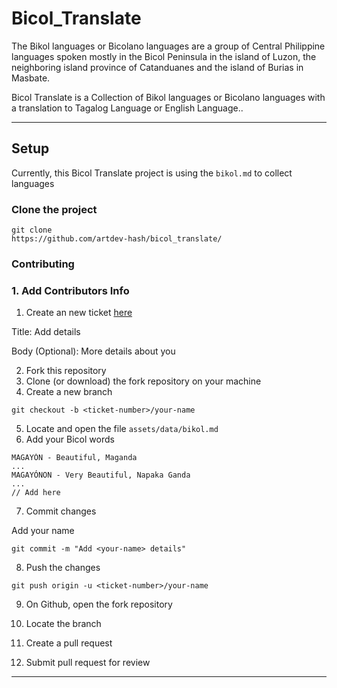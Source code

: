 # Bicol_Translate

The Bikol languages or Bicolano languages are a group of Central Philippine languages spoken mostly in the Bicol Peninsula in the island of Luzon, the neighboring island province of Catanduanes and the island of Burias in Masbate.

Bicol Translate is a Collection of Bikol languages or Bicolano languages with a translation to Tagalog Language or English Language..

----

## Setup

Currently, this Bicol Translate project is using the `bikol.md` to collect languages

### Clone the project
```
git clone 
https://github.com/artdev-hash/bicol_translate/
```

### Contributing

### 1. Add Contributors Info
1. Create an new ticket [here](https://github.com/artdev-hash/bicol_translate/issues/new)

Title: Add <your-name> details

Body (Optional): More details about you

2. Fork this repository
3. Clone (or download) the fork repository on your machine
4. Create a new branch

```
git checkout -b <ticket-number>/your-name
```

5. Locate and open the file `assets/data/bikol.md`
6. Add your Bicol words

```
MAGAYÓN - Beautiful, Maganda
...
MAGAYÓNON - Very Beautiful, Napaka Ganda
...
// Add here

```

7. Commit changes

Add your name

```
git commit -m "Add <your-name> details"
```

8. Push the changes

```
git push origin -u <ticket-number>/your-name
```

9. On Github, open the fork repository

10. Locate the branch

11. Create a pull request

12. Submit pull request for review

----